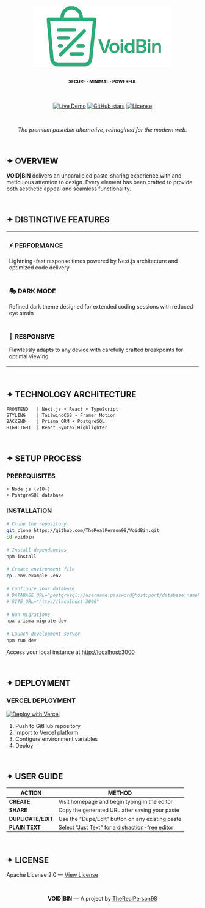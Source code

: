 <div align="center">
  <img src="public/logo_text_nbg.png" alt="VoidBin" width="360" />
  
  <h3>
    <small><small>SECURE · MINIMAL · POWERFUL</small></small>
  </h3>
  
  <br/>
  
  [![Live Demo](https://img.shields.io/badge/LIVE-DEMO-000000?style=for-the-badge)](https://voidbin.com)
  [![GitHub stars](https://img.shields.io/github/stars/TheRealPerson98/VoidBin?style=for-the-badge&color=000000)](https://github.com/TheRealPerson98/VoidBin/stargazers)
  [![License](https://img.shields.io/badge/LICENSE-APACHE%202.0-000000?style=for-the-badge)](LICENSE)
</div>

<br/>

<p align="center">
  <i>The premium pastebin alternative, reimagined for the modern web.</i>
</p>

<br/>

## ✦ OVERVIEW

**VOID|BIN** delivers an unparalleled paste-sharing experience with and meticulous attention to design. Every element has been crafted to provide both aesthetic appeal and seamless functionality.

<br/>

## ✦ DISTINCTIVE FEATURES

<table>
  <tr>
    <td width="50%" valign="top">
      <h3>⚡ PERFORMANCE</h3>
      <p>Lightning-fast response times powered by Next.js architecture and optimized code delivery</p>
    </td>
  </tr>
  <tr>
    <td width="50%" valign="top">
      <h3>🎭 DARK MODE</h3>
      <p>Refined dark theme designed for extended coding sessions with reduced eye strain</p>
    </td>
  </tr>
  <tr>
    <td width="50%" valign="top">
      <h3>📱 RESPONSIVE</h3>
      <p>Flawlessly adapts to any device with carefully crafted breakpoints for optimal viewing</p>
    </td>
  </tr>
</table>

<br/>

## ✦ TECHNOLOGY ARCHITECTURE

```
FRONTEND   │ Next.js • React • TypeScript  
STYLING    │ TailwindCSS • Framer Motion
BACKEND    │ Prisma ORM • PostgreSQL
HIGHLIGHT  │ React Syntax Highlighter
```

<br/>

## ✦ SETUP PROCESS

### PREREQUISITES

```
• Node.js (v18+)
• PostgreSQL database
```

### INSTALLATION

```bash
# Clone the repository
git clone https://github.com/TheRealPerson98/VoidBin.git
cd voidbin

# Install dependencies
npm install

# Create environment file
cp .env.example .env

# Configure your database
# DATABASE_URL="postgresql://username:password@host:port/database_name"
# SITE_URL="http://localhost:3000"

# Run migrations
npx prisma migrate dev

# Launch development server
npm run dev
```

Access your local instance at [http://localhost:3000](http://localhost:3000)

<br/>

## ✦ DEPLOYMENT

### VERCEL DEPLOYMENT

[![Deploy with Vercel](https://vercel.com/button)](https://vercel.com/new/clone?repository-url=https%3A%2F%2Fgithub.com%2FTheRealPerson98%2FVoidBin)

1. Push to GitHub repository
2. Import to Vercel platform
3. Configure environment variables
4. Deploy

<br/>

## ✦ USER GUIDE

| ACTION | METHOD |
|--------|--------|
| **CREATE** | Visit homepage and begin typing in the editor |
| **SHARE** | Copy the generated URL after saving your paste |
| **DUPLICATE/EDIT** | Use the "Dupe/Edit" button on any existing paste |
| **PLAIN TEXT** | Select "Just Text" for a distraction-free editor |

<br/>

## ✦ LICENSE

Apache License 2.0 — [View License](LICENSE)

<br/>

<div align="center">
  <p>
    <b>VOID|BIN</b> — A project by <a href="https://github.com/TheRealPerson98">TheRealPerson98</a>
  </p>
</div>
